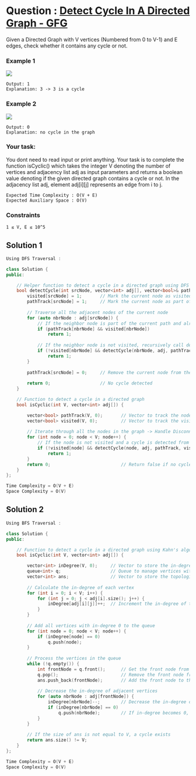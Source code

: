 # Question : [Detect Cycle In A Directed Graph - GFG](https://www.geeksforgeeks.org/problems/detect-cycle-in-a-directed-graph/1)

Given a Directed Graph with V vertices (Numbered from 0 to V-1) and E edges, check whether it contains any cycle or not.

### Example 1

![](https://media.geeksforgeeks.org/img-practice/PROD/addEditProblem/700218/Web/Other/9a013355-2510-4ab0-b554-1a2b9f6cb44f_1685086462.png)

```plaintext
Output: 1
Explanation: 3 -> 3 is a cycle
```

### Example 2

![](https://media.geeksforgeeks.org/img-practice/PROD/addEditProblem/700218/Web/Other/b1096e14-7c18-47d8-a4e9-8dd42b2e466f_1685086462.png)

```plaintext
Output: 0
Explanation: no cycle in the graph
```

### Your task:
You dont need to read input or print anything. Your task is to complete the function isCyclic() which takes the integer V denoting the number of vertices and adjacency list adj as input parameters and returns a boolean value denoting if the given directed graph contains a cycle or not.
In the adjacency list adj, element adj[i][j] represents an edge from i to j.

```plaintext
Expected Time Complexity : O(V + E)
Expected Auxiliary Space : O(V)
```

### Constraints
`1 ≤ V, E ≤ 10^5`

## Solution 1

```Cpp
Using DFS Traversal :

class Solution {
public:

    // Helper function to detect a cycle in a directed graph using DFS
    bool detectCycle(int srcNode, vector<int> adj[], vector<bool>& pathTrack, vector<bool>& visited) {
        visited[srcNode] = 1;       // Mark the current node as visited
        pathTrack[srcNode] = 1;     // Mark the current node as part of the current path
        
        // Traverse all the adjacent nodes of the current node
        for (auto nbrNode : adj[srcNode]) {
            // If the neighbor node is part of the current path and already visited, a cycle is detected
            if (pathTrack[nbrNode] && visited[nbrNode])
                return 1;
            
            // If the neighbor node is not visited, recursively call detectCycle
            if (!visited[nbrNode] && detectCycle(nbrNode, adj, pathTrack, visited))
                return 1;
        }
        
        pathTrack[srcNode] = 0;     // Remove the current node from the current path
        
        return 0;                   // No cycle detected
    }

    // Function to detect a cycle in a directed graph
    bool isCyclic(int V, vector<int> adj[]) {

        vector<bool> pathTrack(V, 0);       // Vector to track the nodes in the current path
        vector<bool> visited(V, 0);         // Vector to track the visited nodes
        
        // Iterate through all the nodes in the graph -> Handle Disconnected Components Of Graph
        for (int node = 0; node < V; node++) {
            // If the node is not visited and a cycle is detected from that node, return true
            if (!visited[node] && detectCycle(node, adj, pathTrack, visited))
                return 1;
        }
        return 0;                           // Return false if no cycle is detected
    }
};

Time Complexity = O(V + E)
Space Complexity = O(V)
```

## Solution 2

```Cpp
Using BFS Traversal :

class Solution {
public:

    // Function to detect a cycle in a directed graph using Kahn's algorithm (BFS)
    bool isCyclic(int V, vector<int> adj[]) {

        vector<int> inDegree(V, 0);     // Vector to store the in-degree of each vertex
        queue<int> q;                   // Queue to manage vertices with in-degree 0
        vector<int> ans;                // Vector to store the topological order of vertices
        
        // Calculate the in-degree of each vertex
        for (int i = 0; i < V; i++) {
            for (int j = 0; j < adj[i].size(); j++) {
                inDegree[adj[i][j]]++;  // Increment the in-degree of the adjacent vertices
            }
        }
        
        // Add all vertices with in-degree 0 to the queue
        for (int node = 0; node < V; node++) {
            if (inDegree[node] == 0)
                q.push(node);
        }
        
        // Process the vertices in the queue
        while (!q.empty()) {
            int frontNode = q.front();      // Get the front node from the queue
            q.pop();                        // Remove the front node from the queue
            ans.push_back(frontNode);       // Add the front node to the topological order
            
            // Decrease the in-degree of adjacent vertices
            for (auto nbrNode : adj[frontNode]) {
                inDegree[nbrNode]--;        // Decrease the in-degree of the neighbor node
                if (inDegree[nbrNode] == 0)
                    q.push(nbrNode);        // If in-degree becomes 0, add the node to the queue
            }
        }
        
        // If the size of ans is not equal to V, a cycle exists
        return ans.size() != V;
    }
};

Time Complexity = O(V + E)
Space Complexity = O(V)
```